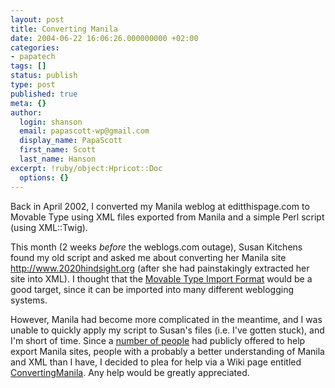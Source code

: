 ```yaml
---
layout: post
title: Converting Manila
date: 2004-06-22 16:06:26.000000000 +02:00
categories:
- papatech
tags: []
status: publish
type: post
published: true
meta: {}
author:
  login: shanson
  email: papascott-wp@gmail.com
  display_name: PapaScott
  first_name: Scott
  last_name: Hanson
excerpt: !ruby/object:Hpricot::Doc
  options: {}
---
```

<p>Back in April 2002, I converted my Manila weblog at editthispage.com to Movable Type using XML files exported from Manila and a simple Perl script (using XML::Twig).</p>
<p>This month (2 weeks <em>before</em> the weblogs.com outage), Susan Kitchens found my old script and asked me about converting her Manila site <a href="http://www.2020hindsight.org">http://www.2020hindsight.org</a> (after she had painstakingly extracted her site into XML). I thought that the <a href="http://www.movabletype.org/docs/mtimport.html">Movable Type Import Format</a> would be a good target, since it can be imported into many different weblogging systems.</p>
<p>However, Manila had become more complicated in the meantime, and I was unable to quickly apply my script to Susan's files (i.e. I've gotten stuck), and I'm short of time. Since a <a href="http://www.intertwingly.net/blog/2004/06/15/Archive-Restore">number of people</a> had publicly offered to help export Manila sites, people with a probably a better understanding of Manila and XML than I have, I decided to plea for help via a Wiki page entitled <a href="http://www.papascott.de/ConvertingManila">ConvertingManila</a>.  Any help would be greatly appreciated.</p>
